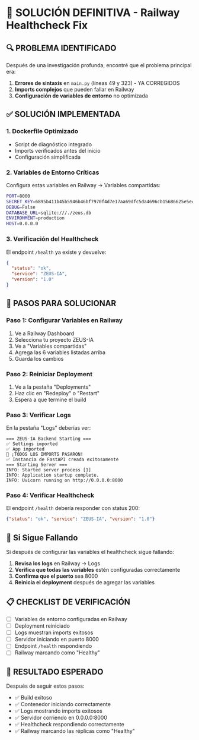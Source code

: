 # 🚀 SOLUCIÓN DEFINITIVA - Railway Healthcheck Fix

## 🔍 PROBLEMA IDENTIFICADO

Después de una investigación profunda, encontré que el problema principal era:

1. **Errores de sintaxis** en `main.py` (líneas 49 y 323) - YA CORREGIDOS
2. **Imports complejos** que pueden fallar en Railway
3. **Configuración de variables de entorno** no optimizada

## ✅ SOLUCIÓN IMPLEMENTADA

### 1. Dockerfile Optimizado
- Script de diagnóstico integrado
- Imports verificados antes del inicio
- Configuración simplificada

### 2. Variables de Entorno Críticas
Configura estas variables en Railway → Variables compartidas:

```bash
PORT=8000
SECRET_KEY=6895b411b45b5946b46bf7970f4d7e17aa69dfc5da4696cb15686625e5eccf2b
DEBUG=False
DATABASE_URL=sqlite:///./zeus.db
ENVIRONMENT=production
HOST=0.0.0.0
```

### 3. Verificación del Healthcheck
El endpoint `/health` ya existe y devuelve:
```json
{
  "status": "ok",
  "service": "ZEUS-IA",
  "version": "1.0"
}
```

## 🎯 PASOS PARA SOLUCIONAR

### Paso 1: Configurar Variables en Railway
1. Ve a Railway Dashboard
2. Selecciona tu proyecto ZEUS-IA
3. Ve a "Variables compartidas"
4. Agrega las 6 variables listadas arriba
5. Guarda los cambios

### Paso 2: Reiniciar Deployment
1. Ve a la pestaña "Deployments"
2. Haz clic en "Redeploy" o "Restart"
3. Espera a que termine el build

### Paso 3: Verificar Logs
En la pestaña "Logs" deberías ver:
```
=== ZEUS-IA Backend Starting ===
✅ Settings imported
✅ App imported
🎉 ¡TODOS LOS IMPORTS PASARON!
✅ Instancia de FastAPI creada exitosamente
=== Starting Server ===
INFO: Started server process [1]
INFO: Application startup complete.
INFO: Uvicorn running on http://0.0.0.0:8000
```

### Paso 4: Verificar Healthcheck
El endpoint `/health` debería responder con status 200:
```json
{"status": "ok", "service": "ZEUS-IA", "version": "1.0"}
```

## 🚨 Si Sigue Fallando

Si después de configurar las variables el healthcheck sigue fallando:

1. **Revisa los logs** en Railway → Logs
2. **Verifica que todas las variables** estén configuradas correctamente
3. **Confirma que el puerto** sea 8000
4. **Reinicia el deployment** después de agregar las variables

## 📋 CHECKLIST DE VERIFICACIÓN

- [ ] Variables de entorno configuradas en Railway
- [ ] Deployment reiniciado
- [ ] Logs muestran imports exitosos
- [ ] Servidor iniciando en puerto 8000
- [ ] Endpoint `/health` respondiendo
- [ ] Railway marcando como "Healthy"

## 🎉 RESULTADO ESPERADO

Después de seguir estos pasos:
- ✅ Build exitoso
- ✅ Contenedor iniciando correctamente
- ✅ Logs mostrando imports exitosos
- ✅ Servidor corriendo en 0.0.0.0:8000
- ✅ Healthcheck respondiendo correctamente
- ✅ Railway marcando las réplicas como "Healthy"
